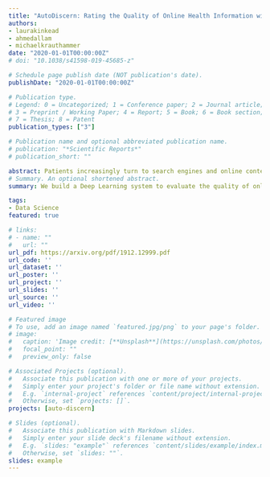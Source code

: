 ```yaml
---
title: "AutoDiscern: Rating the Quality of Online Health Information with Hierarchical Encoder Attention-based Neural Networks"
authors:
- laurakinkead
- ahmedallam
- michaelkrauthammer
date: "2020-01-01T00:00:00Z"
# doi: "10.1038/s41598-019-45685-z"

# Schedule page publish date (NOT publication's date).
publishDate: "2020-01-01T00:00:00Z"

# Publication type.
# Legend: 0 = Uncategorized; 1 = Conference paper; 2 = Journal article;
# 3 = Preprint / Working Paper; 4 = Report; 5 = Book; 6 = Book section;
# 7 = Thesis; 8 = Patent
publication_types: ["3"]

# Publication name and optional abbreviated publication name.
# publication: "*Scientific Reports*"
# publication_short: ""

abstract: Patients increasingly turn to search engines and online content before, or in place of, talking with a health professional. Low quality health information, which is common on the internet, presents risks to the patient in the form of misinformation and a possibly poorer relationship to their physician. To address this, the DISCERN criteria (developed at University of Oxford) are used to evaluate the quality of online health information. However, patients are unlikely to take the time to apply these criteria to the health websites they visit. We built an automated implementation of the DISCERN instrument (Brief version) using machine learning models. We compared the use of a traditional model (Random Forest) with a hierarchical encoder attention-based neural network (HEA) model using two language embeddings based on BERT and BioBERT. The HEA BERT and BioBERT models achieved F1-macro scores averaging 0.75 and 0.74, respectively, on all criteria outperforming the Random Forest model (F1-macro = 0.69). Similarly, HEA BERT and BioBERT scored on average 0.8 and 0.81 (F1-micro) vs. 0.76 for the Random Forest model. Overall, the neural network based models achieved 81% and 86% average accuracy at 100% and 80% coverage, respectively, compared to 94% manual rating accuracy. The attention mechanism implemented in the HEA architectures provided 'model explainability' by identifying reasonable supporting sentences for the documents fulfilling the Brief DISCERN criteria. Our research suggests that it is feasible to automate online health information quality assessment, which is an important step towards empowering patients to become informed partners in the healthcare process.
# Summary. An optional shortened abstract.
summary: We build a Deep Learning system to evaluate the quality of online health information in accordance with the DISCERN criteria.

tags:
- Data Science
featured: true

# links:
# - name: ""
#   url: ""
url_pdf: https://arxiv.org/pdf/1912.12999.pdf
url_code: ''
url_dataset: ''
url_poster: ''
url_project: ''
url_slides: ''
url_source: ''
url_video: ''

# Featured image
# To use, add an image named `featured.jpg/png` to your page's folder.
# image:
#   caption: 'Image credit: [**Unsplash**](https://unsplash.com/photos/jdD8gXaTZsc)'
#   focal_point: ""
#   preview_only: false

# Associated Projects (optional).
#   Associate this publication with one or more of your projects.
#   Simply enter your project's folder or file name without extension.
#   E.g. `internal-project` references `content/project/internal-project/index.md`.
#   Otherwise, set `projects: []`.
projects: [auto-discern]

# Slides (optional).
#   Associate this publication with Markdown slides.
#   Simply enter your slide deck's filename without extension.
#   E.g. `slides: "example"` references `content/slides/example/index.md`.
#   Otherwise, set `slides: ""`.
slides: example
---
```


